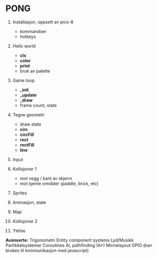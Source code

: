 # PONG

1. Installasjon, oppsett av pico-8
   - kommandoer
   - hotkeys
2. Hello world 
    - **cls**
    - **color**
    - **print**
    - bruk av palette
3. Game loop
    - **_init**
    - **_update**
    - **_draw**
    - frame count, state
4. Tegne geometri
    - draw state
    - **circ**
    - **circFill**
    - **rect**
    - **rectFill**
    - **line**
5. Input 
6. Kollisjoner 1
    - mot vegg / kant av skjerm
    - mot kjente områder (paddle, brick, etc)

7. Sprites
1. Animasjon, state
1. Map
1. Kollisjoner 2
10. Ytelse


**Avanserte:**
Trigonometri
Entity component systems
Lyd/Musikk
Partikkelsystemer
Coroutines
AI, pathfinding (A*) 
Minnelayout
GPIO (kan brukes til kommunikasjon med javascript)


